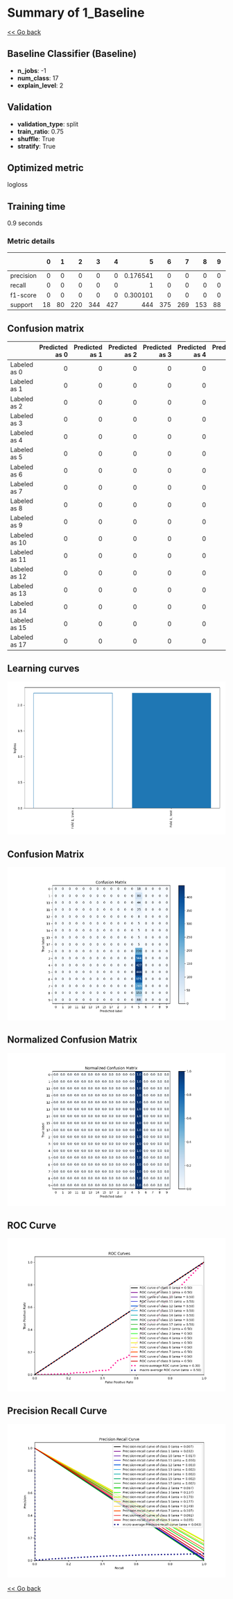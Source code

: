 # Summary of 1_Baseline

[<< Go back](../README.md)


## Baseline Classifier (Baseline)
- **n_jobs**: -1
- **num_class**: 17
- **explain_level**: 2

## Validation
 - **validation_type**: split
 - **train_ratio**: 0.75
 - **shuffle**: True
 - **stratify**: True

## Optimized metric
logloss

## Training time

0.9 seconds

### Metric details
|           |   0 |   1 |   2 |   3 |   4 |          5 |   6 |   7 |   8 |   9 |   10 |   11 |   12 |   13 |   14 |   15 |   17 |   accuracy |    macro avg |   weighted avg |   logloss |
|:----------|----:|----:|----:|----:|----:|-----------:|----:|----:|----:|----:|-----:|-----:|-----:|-----:|-----:|-----:|-----:|-----------:|-------------:|---------------:|----------:|
| precision |   0 |   0 |   0 |   0 |   0 |   0.176541 |   0 |   0 |   0 |   0 |    0 |    0 |    0 |    0 |    0 |    0 |    0 |   0.176541 |    0.0103848 |      0.0311666 |   2.23235 |
| recall    |   0 |   0 |   0 |   0 |   0 |   1        |   0 |   0 |   0 |   0 |    0 |    0 |    0 |    0 |    0 |    0 |    0 |   0.176541 |    0.0588235 |      0.176541  |   2.23235 |
| f1-score  |   0 |   0 |   0 |   0 |   0 |   0.300101 |   0 |   0 |   0 |   0 |    0 |    0 |    0 |    0 |    0 |    0 |    0 |   0.176541 |    0.017653  |      0.0529801 |   2.23235 |
| support   |  18 |  80 | 220 | 344 | 427 | 444        | 375 | 269 | 153 |  88 |   44 |   25 |    8 |    5 |    5 |    5 |    5 |   0.176541 | 2515         |   2515         |   2.23235 |


## Confusion matrix
|               |   Predicted as 0 |   Predicted as 1 |   Predicted as 2 |   Predicted as 3 |   Predicted as 4 |   Predicted as 5 |   Predicted as 6 |   Predicted as 7 |   Predicted as 8 |   Predicted as 9 |   Predicted as 10 |   Predicted as 11 |   Predicted as 12 |   Predicted as 13 |   Predicted as 14 |   Predicted as 15 |   Predicted as 17 |
|:--------------|-----------------:|-----------------:|-----------------:|-----------------:|-----------------:|-----------------:|-----------------:|-----------------:|-----------------:|-----------------:|------------------:|------------------:|------------------:|------------------:|------------------:|------------------:|------------------:|
| Labeled as 0  |                0 |                0 |                0 |                0 |                0 |               18 |                0 |                0 |                0 |                0 |                 0 |                 0 |                 0 |                 0 |                 0 |                 0 |                 0 |
| Labeled as 1  |                0 |                0 |                0 |                0 |                0 |               80 |                0 |                0 |                0 |                0 |                 0 |                 0 |                 0 |                 0 |                 0 |                 0 |                 0 |
| Labeled as 2  |                0 |                0 |                0 |                0 |                0 |              220 |                0 |                0 |                0 |                0 |                 0 |                 0 |                 0 |                 0 |                 0 |                 0 |                 0 |
| Labeled as 3  |                0 |                0 |                0 |                0 |                0 |              344 |                0 |                0 |                0 |                0 |                 0 |                 0 |                 0 |                 0 |                 0 |                 0 |                 0 |
| Labeled as 4  |                0 |                0 |                0 |                0 |                0 |              427 |                0 |                0 |                0 |                0 |                 0 |                 0 |                 0 |                 0 |                 0 |                 0 |                 0 |
| Labeled as 5  |                0 |                0 |                0 |                0 |                0 |              444 |                0 |                0 |                0 |                0 |                 0 |                 0 |                 0 |                 0 |                 0 |                 0 |                 0 |
| Labeled as 6  |                0 |                0 |                0 |                0 |                0 |              375 |                0 |                0 |                0 |                0 |                 0 |                 0 |                 0 |                 0 |                 0 |                 0 |                 0 |
| Labeled as 7  |                0 |                0 |                0 |                0 |                0 |              269 |                0 |                0 |                0 |                0 |                 0 |                 0 |                 0 |                 0 |                 0 |                 0 |                 0 |
| Labeled as 8  |                0 |                0 |                0 |                0 |                0 |              153 |                0 |                0 |                0 |                0 |                 0 |                 0 |                 0 |                 0 |                 0 |                 0 |                 0 |
| Labeled as 9  |                0 |                0 |                0 |                0 |                0 |               88 |                0 |                0 |                0 |                0 |                 0 |                 0 |                 0 |                 0 |                 0 |                 0 |                 0 |
| Labeled as 10 |                0 |                0 |                0 |                0 |                0 |               44 |                0 |                0 |                0 |                0 |                 0 |                 0 |                 0 |                 0 |                 0 |                 0 |                 0 |
| Labeled as 11 |                0 |                0 |                0 |                0 |                0 |               25 |                0 |                0 |                0 |                0 |                 0 |                 0 |                 0 |                 0 |                 0 |                 0 |                 0 |
| Labeled as 12 |                0 |                0 |                0 |                0 |                0 |                8 |                0 |                0 |                0 |                0 |                 0 |                 0 |                 0 |                 0 |                 0 |                 0 |                 0 |
| Labeled as 13 |                0 |                0 |                0 |                0 |                0 |                5 |                0 |                0 |                0 |                0 |                 0 |                 0 |                 0 |                 0 |                 0 |                 0 |                 0 |
| Labeled as 14 |                0 |                0 |                0 |                0 |                0 |                5 |                0 |                0 |                0 |                0 |                 0 |                 0 |                 0 |                 0 |                 0 |                 0 |                 0 |
| Labeled as 15 |                0 |                0 |                0 |                0 |                0 |                5 |                0 |                0 |                0 |                0 |                 0 |                 0 |                 0 |                 0 |                 0 |                 0 |                 0 |
| Labeled as 17 |                0 |                0 |                0 |                0 |                0 |                5 |                0 |                0 |                0 |                0 |                 0 |                 0 |                 0 |                 0 |                 0 |                 0 |                 0 |

## Learning curves
![Learning curves](learning_curves.png)
## Confusion Matrix

![Confusion Matrix](confusion_matrix.png)


## Normalized Confusion Matrix

![Normalized Confusion Matrix](confusion_matrix_normalized.png)


## ROC Curve

![ROC Curve](roc_curve.png)


## Precision Recall Curve

![Precision Recall Curve](precision_recall_curve.png)



[<< Go back](../README.md)
